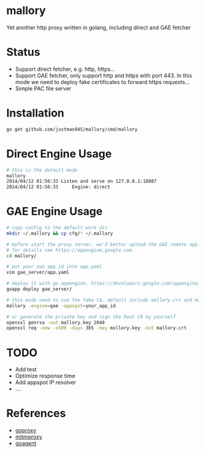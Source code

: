 mallory
=============

Yet another http proxy written in golang, including direct and GAE fetcher


Status
=============
* Support direct fetcher, e.g. http, https...
* Support GAE fetcher, only support http and https with port 443. In this mode we need to deploy fake certificates to forward https requests...
* Simple PAC file server

Installation
=============
```sh
go get github.com/justmao945/mallory/cmd/mallory
```

Direct Engine Usage
=============
```sh
# this is the default mode
mallory
2014/04/12 01:56:33 Listen and serve on 127.0.0.1:18087
2014/04/12 01:56:33 	Engine: direct
```

GAE Engine Usage
=============
```sh
# copy config to the default work dir
mkdir ~/.mallory && cp cfg/* ~/.mallory

# before start the proxy server, we'd better upload the GAE remote application
# for details see https://appengine.google.com
cd mallory/

# put your own app id into app.yaml
vim gae_server/app.yaml

# deploy it with go_appengine, https://developers.google.com/appengine/downloads
goapp deploy gae_server/

# this mode need to use the fake CA, default include mallory.crt and mallory.key
mallory -engine=gae -appspot=your_app_id

# or generate the private key and sign the Root CA by yourself
openssl genrsa -out mallory.key 2048
openssl req -new -x509 -days 365 -key mollory.key -out mallory.crt
```

TODO
=============
* Add test
* Optimize response time
* Add appspot IP resolver
* ....


References
=============
* [goproxy][1]
* [mitmproxy][2]
* [goagent][3]
 

[1]: https://github.com/elazarl/goproxy
[2]: http://mitmproxy.org/
[3]: https://github.com/goagent
